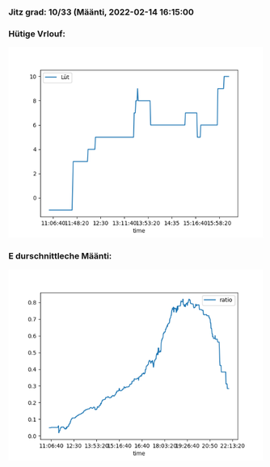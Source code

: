 ### Jitz grad: 10/33 (Määnti, 2022-02-14 16:15:00

### Hütige Vrlouf:
![Graph](Today.png)

### E durschnittleche Määnti:
![Graph](Määnti.png)